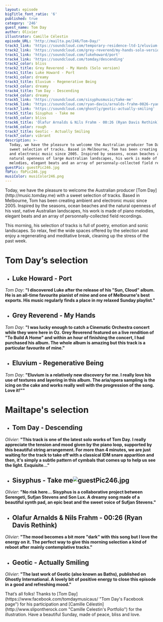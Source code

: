```yaml
---
layout: episode
bigTitle_font_ratio: '6'
published: true
category: '246'
guest_name: Tom Day
author: Olivier
illustrator: Camille Célestin
episode_URL: 'http://mailta.pe/246/Tom-Day/'
track3_link: 'https://soundcloud.com/temporary-residence-ltd-1/eluvium-regenerative-being'
track2_link: 'https://soundcloud.com/grey-reverend/my-hands-solo-version'
track1_link: 'https://soundcloud.com/lukehoward/port'
track4_link: 'https://soundcloud.com/tomday/descending'
track2_color: bliss
track2_title: Grey Reverend - My Hands (Solo version)
track1_title: Luke Howard - Port
track1_color: dreamy
track3_title: Eluvium - Regenerative Being
track3_color: dreamy
track4_title: Tom Day - Descending
track4_color: dreamy
track5_link: 'https://soundcloud.com/sisyphusmusic/take-me'
track6_link: 'https://soundcloud.com/ryan-davis/arnalds-frahm-0026-ryan-davis-rethink'
track7_link: 'https://soundcloud.com/ghostly/geotic-actually-smiling'
track5_title: Sisyphus - Take me
track5_color: bliss
track6_title: 'Ólafur Arnalds & Nils Frahm - 00:26 (Ryan Davis Rethink)'
track6_color: rough
track7_title: Geotic - Actually Smiling
track7_color: vibrant
description: >-
  Today, we have the pleasure to welcome the Australian producer Tom Day for a
  sweet selection of tracks. Based in Melbourne, Tom has been creating ambient
  and electronic music since 2005. Inspired by seasons, ocean beaches and
  natural openness of large Australian landscapes, his work is made of piano
  melodies, elegant beats and an array of personnaly-collected field recordings.
guestPic: guestPic246.jpg
fbPic: fbPic246.jpg
musiColor: musiColor246.png
---
```

<p id="introduction">Today, we have the pleasure to welcome the Australian producer [Tom Day](http://music.tomday.me) with a sweet selection of tracks. Based in Melbourne, Tom has been creating ambient and electronic music since 2005. Inspired by the seasons, ocean beaches and the natural openness of his vast, native Australian landscapes, his work is made of piano melodies, elegant beats and an array of personnally-collected field recordings.</p>

<p>This morning, his selection of tracks is full of poetry, emotion and sonic landscapes. So relax, feel the wide spaces offered by the selection and enjoy a regenerating and meditative break, cleaning up the stress of the past week.</p>


# **Tom Day’s selection**

+ ## Luke Howard - Port
_Tom Day_: **"**I discovered Luke after the release of his "Sun, Cloud" album. He is an all-time favourite pianist of mine and one of Melbourne's best exports. His music regularly finds a place in my relaxed Sunday playlist.**"**

+ ## Grey Reverend - My Hands
_Tom Day_: **"**I was lucky enough to catch a Cinematic Orchestra concert while they were here in Oz. Grey Reverend featured on a live rendition of "To Build A Home" and within an hour of finishing the concert, I had purchased his album. The whole album is amazing but this track is a particular favourite of mine.**"**

+ ## Eluvium - Regenerative Being
_Tom Day_: **"**Eluvium is a relatively new discovery for me. I really love his use of textures and layering in this album. The aria/opera sampling is the icing on the cake and works really well with the progression of the song. Love it!"**"**


# Mailtape's selection

+ ## Tom Day - Descending
_Olivier_: **"**This track is one of the latest solo works of Tom Day. I really appreciate the tension and mood given by the piano loop, supported by this beautiful string arrangement. For more than 4 minutes, we are just waiting for the track to take off with a classical IDM snare apparition and then, it's simply a subtle pattern of cymbals that comes up to help us see the light. Exquisite...**"** 

+ ## Sisyphus - Take me![guestPic246.jpg]({{site.baseurl}}/img/guestPic246.jpg)

_Olivier_: **"**No risk here… Sisyphus is a collaborative project between Serengeti, Sufjan Stevens and Son Lux. A dreamy song made of a beautiful synth pad, an epic beat and the sweet voice of Sufjan Stevens.**"**

+ ## Olafur Arnalds & Nils Frahm - 00:26 (Ryan Davis Rethink)
_Olivier_: **"**The mood becomes a bit more "dark" with this song but I love the energy on it. The perfect way to give this morning selection a kind of reboot after mainly contemplative tracks.**"**

+ ## Geotic - Actually Smiling
_Olivier_: **"**The last work of Geotic (also known as Baths), published on Ghostly International. A lovely bit of positive energy to close this episode in a good and refreshing mood.**"**


<p id="outroduction">That’s all folks! Thanks to [Tom Day](https://www.facebook.com/tomdaymusicaus/ "Tom Day's Facebook page") for his participation and [Camille Célestin](http://www.slipontherock.com "Camille Celestin's Portfolio") for the illustration. Have a beautiful Sunday, made of peace, bliss and love.</p>
